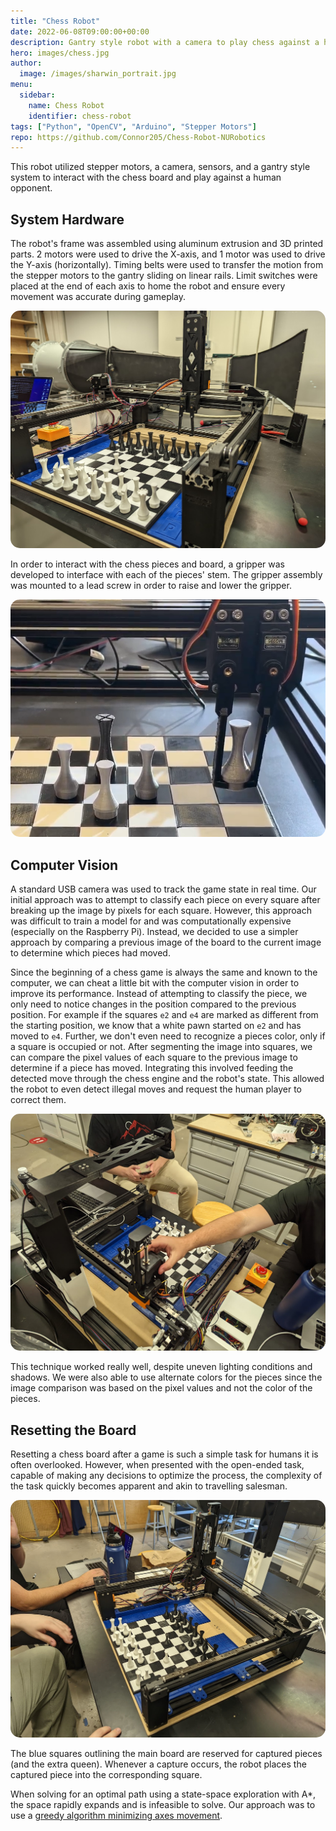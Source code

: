 ```yaml
---
title: "Chess Robot"
date: 2022-06-08T09:00:00+00:00
description: Gantry style robot with a camera to play chess against a human player.
hero: images/chess.jpg
author:
  image: /images/sharwin_portrait.jpg
menu:
  sidebar:
    name: Chess Robot
    identifier: chess-robot
tags: ["Python", "OpenCV", "Arduino", "Stepper Motors"]
repo: https://github.com/Connor205/Chess-Robot-NURobotics
---
```


This robot utilized stepper motors, a camera, sensors, and a gantry style system to interact with the chess board and play against a human opponent.

## System Hardware
The robot's frame was assembled using aluminum extrusion and 3D printed parts. 2 motors were used to drive the X-axis, and 1 motor was used to drive the Y-axis (horizontally). Timing belts were used to transfer the motion from the stepper motors to the gantry sliding on linear rails. Limit switches were placed at the end of each axis to home the robot and ensure every movement was accurate during gameplay.

<div align="center">
    <img src="chess_robot_frame.jpg" alt="Chess Robot Frame" style="border-radius: 15px;">
</div>

In order to interact with the chess pieces and board, a gripper was developed to interface with each of the pieces' stem. The gripper assembly was mounted to a lead screw in order to raise and lower the gripper.

<div align="center">
    <img src="chess_gripper.png" alt="Chess Robot Gripper" style="border-radius: 15px;">
</div>

## Computer Vision
A standard USB camera was used to track the game state in real time. Our initial approach was to attempt to classify each piece on every square after breaking up the image by pixels for each square. However, this approach was difficult to train a model for and was computationally expensive (especially on the Raspberry Pi). Instead, we decided to use a simpler approach by comparing a previous image of the board to the current image to determine which pieces had moved.

Since the beginning of a chess game is always the same and known to the computer, we can cheat a little bit with the computer vision in order to improve its performance. Instead of attempting to classify the piece, we only need to notice changes in the position compared to the previous position. For example if the squares `e2` and `e4` are marked as different from the starting position, we know that a white pawn started on `e2` and has moved to `e4`. Further, we don't even need to recognize a pieces color, only if a square is occupied or not. After segmenting the image into squares, we can compare the pixel values of each square to the previous image to determine if a piece has moved. Integrating this involved feeding the detected move through the chess engine and the robot's state. This allowed the robot to even detect illegal moves and request the human player to correct them.


<div align="center">
    <img src="camera.jpg" alt="Chess Robot Frame" style="border-radius: 15px;">
</div>

This technique worked really well, despite uneven lighting conditions and shadows. We were also able to use alternate colors for the pieces since the image comparison was based on the pixel values and not the color of the pieces.

## Resetting the Board
Resetting a chess board after a game is such a simple task for humans it is often overlooked. However, when presented with the open-ended task, capable of making any decisions to optimize the process, the complexity of the task quickly becomes apparent and akin to travelling salesman.

<div align="center">
    <img src="frame_from_above.jpg" alt="Chess Robot Frame" style="border-radius: 15px;">
</div>

The blue squares outlining the main board are reserved for captured pieces (and the extra queen). Whenever a capture occurs, the robot places the captured piece into the corresponding square.

When solving for an optimal path using a state-space exploration with A*, the space rapidly expands and is infeasible to solve. Our approach was to use a [greedy algorithm minimizing axes movement](https://github.com/Connor205/Chess-Robot-NURobotics/blob/main/mk1/resetFinder.py).

